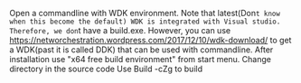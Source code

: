 Open a commandline with WDK environment. Note that latest(Don`t know when this become the default) WDK is integrated with Visual studio. Therefore, we don`t have a build.exe. 
However, you can use 
https://networchestration.wordpress.com/2017/12/10/wdk-download/ to get a WDK(past it is called DDK) that can be used with commandline. After installation use "x64 free build environment" from start menu.
Change directory in the source code
Use Build -cZg to build 